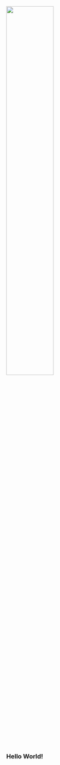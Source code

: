<a href="https://github.com/HarrisonBubbles/HarrisonBubbles/Assets">
    <img width="50%" src="https://github.com/HarrisonBubbles/HarrisonBubbles/Assets/vaporwave.gif">
</a>

### Hello World!

<!--
**HarrisonBubbles/HarrisonBubbles** is a ✨ _special_ ✨ repository because its `README.md` (this file) appears on your GitHub profile.

Here are some ideas to get you started:

- 🔭 I’m currently working on ...
- 🌱 I’m currently learning ...
- 👯 I’m looking to collaborate on ...
- 🤔 I’m looking for help with ...
- 💬 Ask me about ...
- 📫 How to reach me: ...
- 😄 Pronouns: ...
- ⚡ Fun fact: ...
-->
